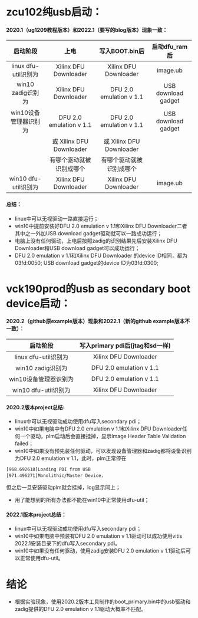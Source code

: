 # zcu102纯usb启动：
#### 2020.1（ug1209教程版本）和2022.1（要写的blog版本）现象一致：

|启动阶段|上电|写入BOOT.bin后|启动dfu_ram后|
|  :---:  |  :---:  |  :---:  |  :---:  |
|   linux dfu-util识别为  |    Xilinx DFU Downloader    |       Xilinx DFU Downloader     |      image.ub|
|       win10 zadig识别为     | Xilinx DFU Downloader  |         DFU 2.0 emulation v 1.1   |    USB download gadget|
|  win10设备管理器识别为    | DFU 2.0 emulation v 1.1       |   DFU 2.0 emulation v 1.1   |    USB download gadget
|  |     或   Xilinx DFU Downloader      |     或 Xilinx DFU Downloader  |       
|         |        有哪个驱动就被识别成哪个      |    有哪个驱动就被识别成哪个| |                 
| win10 dfu-util识别为     | Xilinx DFU Downloader       |     Xilinx DFU Downloader   |    image.ub |

#### 总结：
+ linux中可以无视驱动一路直接运行；
+ win10中提前安装好DFU 2.0 emulation v 1.1和Xilinx DFU Downloader二者其中之一外加USB download gadget驱动就可以一路成功运行；
+ 电脑上没有任何驱动，上电后按照zadig的识别结果先后安装Xilinx DFU Downloader和USB download gadget可以成功运行；
+ DFU 2.0 emulation v 1.1和Xilinx DFU Downloader 的device ID相同，都为03fd:0050; USB download gadget的device ID为03fd:0300;

# vck190prod的usb as secondary boot device启动：

#### 2020.2（github原example版本）现象和2022.1（新的github example版本不一致）：
|启动阶段|写入primary pdi后(jtag和sd一样)|
|  :---:  |  :---:  |
 |               linux dfu-util识别为     |     Xilinx DFU Downloader  |         
  |                  win10 zadig识别为    |     DFU 2.0 emulation v 1.1   |        
|   win10设备管理器识别为   |    DFU 2.0 emulation v 1.1   |      
|	 win10 dfu-util识别为     |     Xilinx DFU Downloader      |      


####		2020.2版本project总结:
+ linux中可以无视驱动成功使用dfu写入secondary pdi；
+ win10中如果电脑中有DFU 2.0 emulation v 1.1和Xilinx DFU Downloader任何一个驱动，plm启动后会直接挂掉，显示Image Header Table Validation failed；
+ win10中如果没有预先装任何驱动，可以发现设备管理器和zadig都将设备识别为DFU 2.0 emulation v 1.1，此时，plm正常停在
```
[968.692618]Loading PDI from USB 
[971.496271]Monolithic/Master Device，
```
   但之后一旦安装驱动plm就会挂掉，log显示同上；
+ 用了能想到的所有办法都不能在win10中正常使用dfu-util；                                                     
                    
                    
####		2022.1版本project总结：
+ linux中可以无视驱动成功使用dfu写入secondary pdi；
+ win10中如果电脑中预装有DFU 2.0 emulation v 1.1驱动可以成功使用vitis 2022.1安装目录下的dfu写入secondary pdi。
+ win10中如果没有任何驱动，使用zadig安装DFU 2.0 emulation v 1.1驱动后可以正常使用dfu-util。
		    
# 结论
+ 根据实验现象，使用2020.2版本工具制作的boot_primary.bin中的usb驱动和zadig提供的DFU 2.0 emulation v 1.1驱动大概率不匹配。
